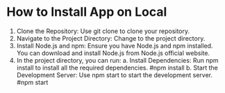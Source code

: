 # How to Install App on Local
1. Clone the Repository: Use git clone to clone your repository.
2. Navigate to the Project Directory: Change to the project directory.
3. Install Node.js and npm: Ensure you have Node.js and npm installed. You can download and install Node.js from Node.js official website.
4. In the project directory, you can run:
   a. Install Dependencies: Run npm install to install all the required dependencies.
   #npm install
   b. Start the Development Server: Use npm start to start the development server.
   #npm start

